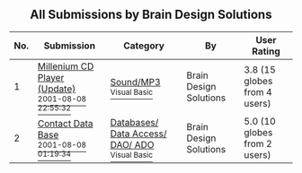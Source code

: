 ﻿<div align="center">

## All Submissions by Brain Design Solutions

</div>

No.  | Submission | Category | By   | User Rating
---- | ---------- | -------- | ---- | -----------
1 | [Millenium CD Player \(Update\)<br /><sup>2001-08-08 22:55:32</sup>](https://github.com/Planet-Source-Code/brain-design-solutions-millenium-cd-player-update__1-26010) | [Sound/MP3<br /><sup>Visual Basic</sup>](../ByCategory/sound-mp3__1-45.md) | Brain Design Solutions | 3.8 (15 globes from 4 users)
2 | [Contact Data Base<br /><sup>2001-08-08 01:19:34</sup>](https://github.com/Planet-Source-Code/brain-design-solutions-contact-data-base__1-25960) | [Databases/ Data Access/ DAO/ ADO<br /><sup>Visual Basic</sup>](../ByCategory/databases-data-access-dao-ado__1-6.md) | Brain Design Solutions | 5.0 (10 globes from 2 users)
